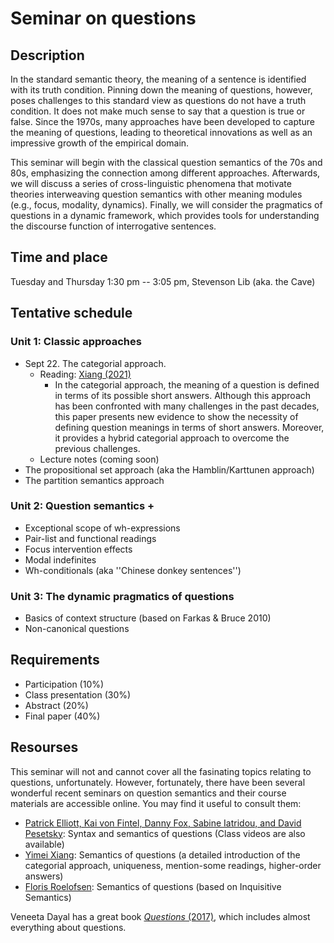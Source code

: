 # Seminar on questions 

## Description
In the standard semantic theory, the meaning of a sentence is identified with its truth condition. Pinning down the meaning of questions, however, poses challenges to this standard view as questions do not have a truth condition. It does not make much sense to say that a question is true or false. Since the 1970s, many approaches have been developed to capture the meaning of questions, leading to theoretical innovations as well as an impressive growth of the empirical domain.  

This seminar will begin with the classical question semantics of the 70s and 80s, emphasizing the connection among different approaches. Afterwards, we will discuss a series of cross-linguistic phenomena that motivate theories interweaving question semantics with other meaning modules (e.g., focus, modality, dynamics). Finally, we will consider the pragmatics of questions in a dynamic framework, which provides tools for understanding the discourse function of interrogative sentences. 

## Time and place
Tuesday and Thursday 1:30 pm -- 3:05 pm, Stevenson Lib (aka. the Cave)

## Tentative schedule
### Unit 1: Classic approaches
- Sept 22. The categorial approach. 
  - Reading: [Xiang (2021)](https://link.springer.com/epdf/10.1007/s10988-020-09294-8?author_access_token=UVxHhIvlJBVo_alvFGAeVPe4RwlQNchNByi7wbcMAY7FxemtbOlymEGL01JT1uHiyhbh2qg_2XP2XH0z56Sl1WPyTYGJB_2J569xCWskCfG3bSwxMd6O6yZUa5YxlYtQvb5wN8T7FdckKz46ZcUnzQ%3D%3D)
    - In the categorial approach, the meaning of a question is defined in terms of its possible short answers. Although this approach has been confronted with many challenges in the past decades, this paper presents new evidence to show the necessity of defining question meanings in terms of short answers. Moreover, it provides a hybrid categorial approach to overcome the previous challenges. 
  - Lecture notes (coming soon)
- The propositional set approach (aka the Hamblin/Karttunen approach)
- The partition semantics approach 
### Unit 2: Question semantics + 
- Exceptional scope of wh-expressions
- Pair-list and functional readings 
- Focus intervention effects
- Modal indefinites
- Wh-conditionals (aka ''Chinese donkey sentences'')
### Unit 3: The dynamic pragmatics of questions
- Basics of context structure (based on Farkas & Bruce 2010)
- Non-canonical questions

## Requirements
- Participation (10%)
- Class presentation (30%)
- Abstract (20%)
- Final paper (40%)

## Resourses

This seminar will not and cannot cover all the fasinating topics relating to questions, unfortunately. However, fortunately, there have been several wonderful recent seminars on question semantics and their course materials are accessible online. You may find it useful to consult them:

- [Patrick Elliott, Kai von Fintel, Danny Fox, Sabine Iatridou, and David Pesetsky](https://canvas.mit.edu/courses/7282): Syntax and semantics of questions (Class videos are also available)  
- [Yimei Xiang](https://yimeixiang.wordpress.com/teaching/): Semantics of questions (a detailed introduction of the categorial approach, uniqueness, mention-some readings, higher-order answers)
- [Floris Roelofsen](https://projects.illc.uva.nl/inquisitivesemantics/courses/2018-creteling.html): Semantics of questions (based on Inquisitive Semantics)

Veneeta Dayal has a great book [*Questions* (2017)](https://global.oup.com/ukhe/product/questions-9780199281275?cc=us&lang=en&), which includes almost everything about questions.  

